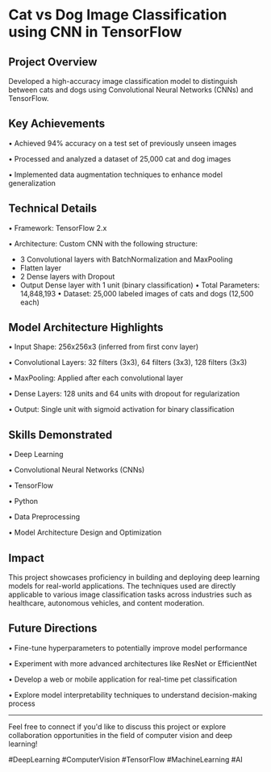 # Cat vs Dog Image Classification using CNN in TensorFlow

## Project Overview
Developed a high-accuracy image classification model to distinguish between cats and dogs using Convolutional Neural Networks (CNNs) and TensorFlow.

## Key Achievements
• Achieved 94% accuracy on a test set of previously unseen images

• Processed and analyzed a dataset of 25,000 cat and dog images

• Implemented data augmentation techniques to enhance model generalization

## Technical Details
• Framework: TensorFlow 2.x

• Architecture: Custom CNN with the following structure:
  - 3 Convolutional layers with BatchNormalization and MaxPooling
  - Flatten layer
  - 2 Dense layers with Dropout
  - Output Dense layer with 1 unit (binary classification)
• Total Parameters: 14,848,193
• Dataset: 25,000 labeled images of cats and dogs (12,500 each)

## Model Architecture Highlights
• Input Shape: 256x256x3 (inferred from first conv layer)

• Convolutional Layers: 32 filters (3x3), 64 filters (3x3), 128 filters (3x3)

• MaxPooling: Applied after each convolutional layer

• Dense Layers: 128 units and 64 units with dropout for regularization

• Output: Single unit with sigmoid activation for binary classification

## Skills Demonstrated
• Deep Learning

• Convolutional Neural Networks (CNNs)

• TensorFlow

• Python

• Data Preprocessing

• Model Architecture Design and Optimization

## Impact
This project showcases proficiency in building and deploying deep learning models for real-world applications. The techniques used are directly applicable to various image classification tasks across industries such as healthcare, autonomous vehicles, and content moderation.

## Future Directions
• Fine-tune hyperparameters to potentially improve model performance

• Experiment with more advanced architectures like ResNet or EfficientNet

• Develop a web or mobile application for real-time pet classification

• Explore model interpretability techniques to understand decision-making process

---
Feel free to connect if you'd like to discuss this project or explore collaboration opportunities in the field of computer vision and deep learning!

#DeepLearning #ComputerVision #TensorFlow #MachineLearning #AI
